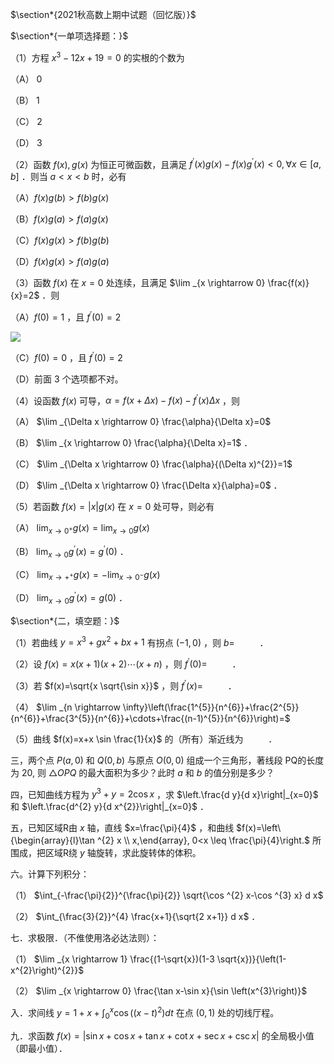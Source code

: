$\section*{2021秋高数上期中试题（回忆版）}$


$\section*{一单项选择题：}$


（1）方程 $x^{3}-12 x+19=0$ 的实根的个数为

（A） 0

（B） 1

（C） 2

（D） 3

（2）函数 $f(x), g(x)$ 为恒正可微函数，且满足 $f^{\prime}(x) g(x)-f(x) g^{\prime}(x)<0, \forall x \in[a, b]$ ．则当 $a<x<b$ 时，必有

（A）$f(x) g(b)>f(b) g(x)$

（B）$f(x) g(a)>f(a) g(x)$

（C）$f(x) g(x)>f(b) g(b)$

（D）$f(x) g(x)>f(a) g(a)$

（3）函数 $f(x)$ 在 $x=0$ 处连续，且满足 $\lim _{x \rightarrow 0} \frac{f(x)}{x}=2$ ．则

（A）$f(0)=1$ ，且 $f^{\prime}(0)=2$

![](https://cdn.mathpix.com/cropped/2025_04_21_e6baec01762763fb06abg-1.jpg?height=417&width=2015&top_left_y=3611&top_left_x=5687)

（C）$f(0)=0$ ，且 $f^{\prime}(0)=2$

（D）前面 3 个选项都不对。

（4）设函数 $f(x)$ 可导，$\alpha=f(x+\Delta x)-f(x)-f^{\prime}(x) \Delta x$ ，则

（A） $\lim _{\Delta x \rightarrow 0} \frac{\alpha}{\Delta x}=0$

（B） $\lim _{x \rightarrow 0} \frac{\alpha}{\Delta x}=1$ ．

（C） $\lim _{\Delta x \rightarrow 0} \frac{\alpha}{(\Delta x)^{2}}=1$

（D） $\lim _{\Delta x \rightarrow 0} \frac{\Delta x}{\alpha}=0$ ．

（5）若函数 $f(x)=|x| g(x)$ 在 $x=0$ 处可导，则必有

（A） $\lim _{x \rightarrow 0^{+}} g(x)=\lim _{x \rightarrow 0} g(x)$

（B） $\lim _{x \rightarrow 0} g^{\prime}(x)=g^{\prime}(0)$ ．

（C） $\lim _{x \rightarrow+^{+}} g(x)=-\lim _{x \rightarrow 0^{-}} g(x)$

（D） $\lim _{x \rightarrow 0} g^{\prime}(x)=g(0)$ ．

$\section*{二，填空题：}$


（1）若曲线 $y=x^{3}+g x^{2}+b x+1$ 有拐点 $(-1,0)$ ，则 $b=$ $\qquad$ ．

（2）设 $f(x)=x(x+1)(x+2) \cdots(x+n)$ ，则 $f^{\prime}(0)=$ $\qquad$ ．

（3）若 $f(x)=\sqrt{x \sqrt{\sin x}}$ ，则 $f^{\prime}(x)=$ $\qquad$ ．

（4） $\lim _{n \rightarrow \infty}\left(\frac{1^{5}}{n^{6}}+\frac{2^{5}}{n^{6}}+\frac{3^{5}}{n^{6}}+\cdots+\frac{(n-1)^{5}}{n^{6}}\right)=$ $\qquad$

（5）曲线 $f(x)=x+x \sin \frac{1}{x}$ 的（所有）渐近线为 $\qquad$ ．

三，两个点 $P(a, 0)$ 和 $Q(0, b)$ 与原点 $O(0,0)$ 组成一个三角形，著线段 PQ的长度为 20, 则 $\triangle O P Q$ 的最大面积为多少？此时 $a$ 和 $b$ 的值分别是多少？

四，已知曲线方程为 $y^{3}+y=2 \cos x$ ，求 $\left.\frac{d y}{d x}\right|_{x=0}$ 和 $\left.\frac{d^{2} y}{d x^{2}}\right|_{x=0}$ ．

五，已知区域R由 $x$ 轴，直线 $x=\frac{\pi}{4}$ ，和曲线 $f(x)=\left\{\begin{array}{l}\tan ^{2} x \\ x,\end{array}, 0<x \leq \frac{\pi}{4}\right.$ 所围成，把区域R绕 $y$ 轴旋转，求此旋转体的体积。

六。计算下列积分：

（1） $\int_{-\frac{\pi}{2}}^{\frac{\pi}{2}} \sqrt{\cos ^{2} x-\cos ^{3} x} d x$

（2） $\int_{\frac{3}{2}}^{4} \frac{x+1}{\sqrt{2 x+1}} d x$ ．

七．求极限．（不倠使用洛必达法则）：

（1） $\lim _{x \rightarrow 1} \frac{(1-\sqrt{x})(1-3 \sqrt{x})}{\left(1-x^{2}\right)^{2}}$

（2） $\lim _{x \rightarrow 0} \frac{\tan x-\sin x}{\sin \left(x^{3}\right)}$

入．求间线 $y=1+x+\int_{0}^{x} \cos \left((x-t)^{2}\right) d t$ 在点 $(0,1)$ 处的切线厅程。

九．求函数 $f(x)=|\sin x+\cos x+\tan x+\cot x+\sec x+\csc x|$ 的全局极小值（即最小值）．


